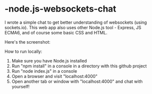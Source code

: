 # -node.js-websockets-chat

I wrote a simple chat to get better understanding of websockets (using sockets.io).
This web app also uses other Node.js tool - Express, JS ECMA6, and of course some basic CSS and HTML.

Here's the screenshot:

How to run locally:
1. Make sure you have Node.js installed
2. Run "npm install" in a console in a directory with this github project
3. Run "node index.js" in a console
4. Open a browser and visit "localhost:4000"
5. Open another tab or window with "localhost:4000" and chat with yourself!